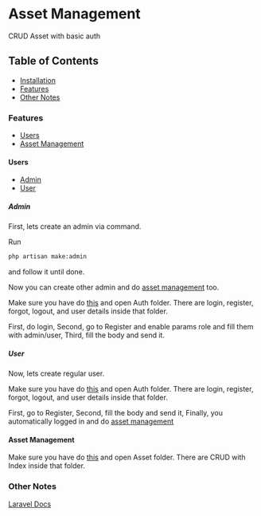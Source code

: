 # Asset Management

CRUD Asset with basic auth

## Table of Contents

* [Installation](INSTALLATION.md)
* [Features](#features)
* [Other Notes](#other-notes)

### Features

* [Users](#users)
* [Asset Management](#asset-management)

#### Users

* [Admin](#admin)
* [User](#user)

##### Admin

First, lets create an admin via command.

Run

```bash
php artisan make:admin
```

and follow it until done.

Now you can create other admin and do [asset management](#asset-management) too.

Make sure you have do [this](INSTALLATION.md#import-postman-api) and open Auth folder. There are login, register, forgot, logout, and user details inside that folder.

First, do login,
Second, go to Register and enable params role and fill them with admin/user,
Third, fill the body and send it.

##### User

Now, lets create regular user.

Make sure you have do [this](INSTALLATION.md#import-postman-api) and open Auth folder. There are login, register, forgot, logout, and user details inside that folder.

First, go to Register,
Second, fill the body and send it,
Finally, you automatically logged in and do [asset management](#asset-management)

#### Asset Management

Make sure you have do [this](INSTALLATION.md#import-postman-api) and open Asset folder. There are CRUD with Index inside that folder.

### Other Notes

[Laravel Docs](https://laravel.com/docs/8.x)
